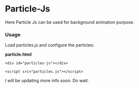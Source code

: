 # Particle-Js

Here Particle Js can be used for background animation purpose. 

### Usage

Load particles.js and configure the particles:

**particle.html**

    <div id="particles-js"></div>

    <script src="particles.js"></script>
    
    
I will be updating more info soon. Do wait.

